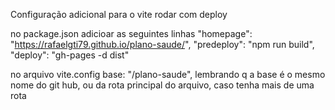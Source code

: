 Configuração adicional para o vite rodar com deploy

no package.json adicioar as seguintes linhas
 "homepage": "https://rafaelgti79.github.io/plano-saude/", 
 "predeploy": "npm run build",
    "deploy": "gh-pages -d dist"

no arquivo vite.config
 base: "/plano-saude",
 lembrando q a base é o mesmo nome do git hub, ou da rota principal do arquivo, caso tenha mais de uma rota